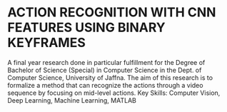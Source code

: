 # ACTION RECOGNITION WITH CNN FEATURES USING BINARY KEYFRAMES

A final year research done in particular fulfillment for the Degree of Bachelor of
Science (Special) in Computer Science in the Dept. of Computer Science,
University of Jaffna. The aim of this research is to formalize a method that can
recognize the actions through a video sequence by focusing on mid-level
actions.
Key Skills: Computer Vision, Deep Learning, Machine Learning, MATLAB
